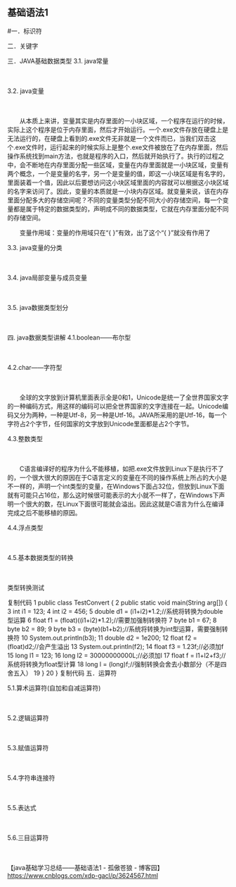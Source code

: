 ## 基础语法1  
 
#一．标识符
　　

二．关键字
　　

三．JAVA基础数据类型
3.1. java常量

　　

3.2. java变量

　　

　　从本质上来讲，变量其实是内存里面的一小块区域，一个程序在运行的时候，实际上这个程序是位于内存里面，然后才开始运行。一个.exe文件存放在硬盘上是无法运行的，在硬盘上看到的.exe文件无非就是一个文件而已，当我们双击这个.exe文件时，运行起来的时候实际上是整个.exe文件被放在了在内存里面，然后操作系统找到main方法，也就是程序的入口，然后就开始执行了。执行的过程之中，会不断地在内存里面分配一些区域，变量在内存里面就是一小块区域，变量有两个概念，一个是变量的名字，另一个是变量的值，即这一小块区域是有名字的，里面装着一个值，因此以后要想访问这小块区域里面的内容就可以根据这小块区域的名字来访问了。因此，变量的本质就是一小块内存区域。就变量来说，该在内存里面分配多大的存储空间呢？不同的变量类型分配不同大小的存储空间，每一个变量都是属于特定的数据类型的，声明成不同的数据类型，它就在内存里面分配不同的存储空间。

　　变量作用域：变量的作用域只在“{  }”有效，出了这个“{  }”就没有作用了

3.3. java变量的分类

　　

3.4. java局部变量与成员变量

　　

3.5. java数据类型划分

　　

 四. java数据类型讲解
4.1.boolean——布尔型

　　

4.2.char——字符型

　　　　

　　全球的文字放到计算机里面表示全是0和1，Unicode是统一了全世界国家文字的一种编码方式，用这样的编码可以把全世界国家的文字连接在一起。Unicode编码又分为两种，一种是Utf-8，另一种是Utf-16。JAVA所采用的是Utf-16，每一个字符占2个字节，任何国家的文字放到Unicode里面都是占2个字节。

4.3.整数类型

　　

　　C语言编译好的程序为什么不能移植，如把.exe文件放到Linux下是执行不了的，一个很大很大的原因在于C语言定义的变量在不同的操作系统上所占的大小是不一样的，声明一个int类型的变量，在Windows下面占32位，但放到Linux下面就有可能只占16位，那么这时候很可能表示的大小就不一样了，在Windows下声明一个很大的数，在Linux下面很可能就会溢出。因此这就是C语言为什么在编译完成之后不能移植的原因。

4.4.浮点类型

　　

4.5.基本数据类型的转换

　　

类型转换测试

复制代码
 1 public class TestConvert {
 2     public static void main(String arg[]) {
 3         int i1 = 123; 
 4         int i2 = 456;
 5         double d1 = (i1+i2)*1.2;//系统将转换为double型运算
 6         float f1 = (float)((i1+i2)*1.2);//需要加强制转换符
 7         byte b1 = 67; 
 8         byte b2 = 89;
 9         byte b3 = (byte)(b1+b2);//系统将转换为int型运算，需要强制转换符
10         System.out.println(b3);
11         double d2 = 1e200;
12         float f2 = (float)d2;//会产生溢出
13         System.out.println(f2);
14         float f3 = 1.23f;//必须加f
15         long l1 = 123;
16         long l2 = 30000000000L;//必须加l
17         float f = l1+l2+f3;//系统将转换为float型计算
18         long l = (long)f;//强制转换会舍去小数部分（不是四舍五入）
19     }
20 }
复制代码
五．运算符
　　

5.1.算术运算符(自加和自减运算符)

　　

 5.2.逻辑运算符

　　

5.3.赋值运算符

　　

5.4.字符串连接符

　　

5.5.表达式

　　

5.6.三目运算符


　　

【java基础学习总结——基础语法1 - 孤傲苍狼 - 博客园】
https://www.cnblogs.com/xdp-gacl/p/3624567.html